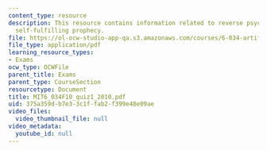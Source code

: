 ```yaml
---
content_type: resource
description: This resource contains information related to reverse psychology and
  self-fulfilling prophecy.
file: https://ol-ocw-studio-app-qa.s3.amazonaws.com/courses/6-034-artificial-intelligence-fall-2010/375a359db7e33c1ffab2f399e40e09ae_MIT6_034F10_quiz1_2010.pdf
file_type: application/pdf
learning_resource_types:
- Exams
ocw_type: OCWFile
parent_title: Exams
parent_type: CourseSection
resourcetype: Document
title: MIT6_034F10_quiz1_2010.pdf
uid: 375a359d-b7e3-3c1f-fab2-f399e40e09ae
video_files:
  video_thumbnail_file: null
video_metadata:
  youtube_id: null
---
```

